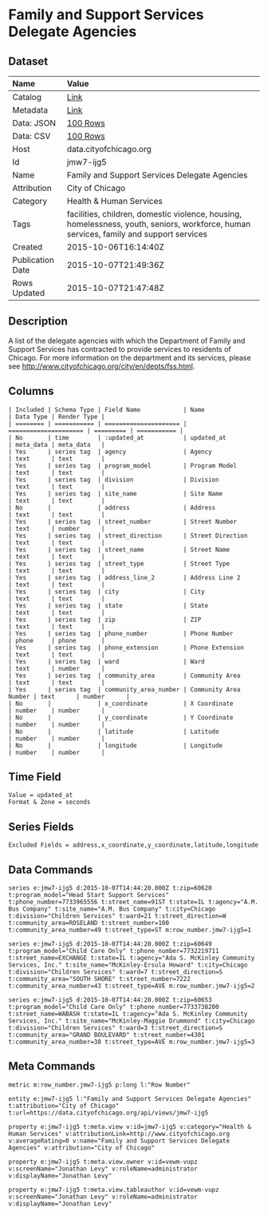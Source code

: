 # Family and Support Services Delegate Agencies

## Dataset

| Name | Value |
| :--- | :---- |
| Catalog | [Link](https://catalog.data.gov/dataset/family-and-support-services-delegate-agencies) |
| Metadata | [Link](https://data.cityofchicago.org/api/views/jmw7-ijg5) |
| Data: JSON | [100 Rows](https://data.cityofchicago.org/api/views/jmw7-ijg5/rows.json?max_rows=100) |
| Data: CSV | [100 Rows](https://data.cityofchicago.org/api/views/jmw7-ijg5/rows.csv?max_rows=100) |
| Host | data.cityofchicago.org |
| Id | jmw7-ijg5 |
| Name | Family and Support Services Delegate Agencies |
| Attribution | City of Chicago |
| Category | Health & Human Services |
| Tags | facilities, children, domestic violence, housing, homelessness, youth, seniors, workforce, human services, family and support services |
| Created | 2015-10-06T16:14:40Z |
| Publication Date | 2015-10-07T21:49:36Z |
| Rows Updated | 2015-10-07T21:47:48Z |

## Description

A list of the delegate agencies with which the Department of Family and Support Services has contracted to provide services to residents of Chicago.  For more information on the department and its services, please see http://www.cityofchicago.org/city/en/depts/fss.html.

## Columns

```ls
| Included | Schema Type | Field Name            | Name                  | Data Type | Render Type |
| ======== | =========== | ===================== | ===================== | ========= | =========== |
| No       | time        | :updated_at           | updated_at            | meta_data | meta_data   |
| Yes      | series tag  | agency                | Agency                | text      | text        |
| Yes      | series tag  | program_model         | Program Model         | text      | text        |
| Yes      | series tag  | division              | Division              | text      | text        |
| Yes      | series tag  | site_name             | Site Name             | text      | text        |
| No       |             | address               | Address               | text      | text        |
| Yes      | series tag  | street_number         | Street Number         | text      | number      |
| Yes      | series tag  | street_direction      | Street Direction      | text      | text        |
| Yes      | series tag  | street_name           | Street Name           | text      | text        |
| Yes      | series tag  | street_type           | Street Type           | text      | text        |
| Yes      | series tag  | address_line_2        | Address Line 2        | text      | text        |
| Yes      | series tag  | city                  | City                  | text      | text        |
| Yes      | series tag  | state                 | State                 | text      | text        |
| Yes      | series tag  | zip                   | ZIP                   | text      | text        |
| Yes      | series tag  | phone_number          | Phone Number          | phone     | phone       |
| Yes      | series tag  | phone_extension       | Phone Extension       | text      | text        |
| Yes      | series tag  | ward                  | Ward                  | text      | number      |
| Yes      | series tag  | community_area        | Community Area        | text      | text        |
| Yes      | series tag  | community_area_number | Community Area Number | text      | number      |
| No       |             | x_coordinate          | X Coordinate          | number    | number      |
| No       |             | y_coordinate          | Y Coordinate          | number    | number      |
| No       |             | latitude              | Latitude              | number    | number      |
| No       |             | longitude             | Longitude             | number    | number      |
```

## Time Field

```ls
Value = updated_at
Format & Zone = seconds
```

## Series Fields

```ls
Excluded Fields = address,x_coordinate,y_coordinate,latitude,longitude
```

## Data Commands

```ls
series e:jmw7-ijg5 d:2015-10-07T14:44:20.000Z t:zip=60620 t:program_model="Head Start Support Services" t:phone_number=7733965556 t:street_name=91ST t:state=IL t:agency="A.M. Bus Company" t:site_name="A.M. Bus Company" t:city=Chicago t:division="Children Services" t:ward=21 t:street_direction=W t:community_area=ROSELAND t:street_number=100 t:community_area_number=49 t:street_type=ST m:row_number.jmw7-ijg5=1

series e:jmw7-ijg5 d:2015-10-07T14:44:20.000Z t:zip=60649 t:program_model="Child Care Only" t:phone_number=7732219711 t:street_name=EXCHANGE t:state=IL t:agency="Ada S. McKinley Community Services, Inc." t:site_name="McKinley-Ersula Howard" t:city=Chicago t:division="Children Services" t:ward=7 t:street_direction=S t:community_area="SOUTH SHORE" t:street_number=7222 t:community_area_number=43 t:street_type=AVE m:row_number.jmw7-ijg5=2

series e:jmw7-ijg5 d:2015-10-07T14:44:20.000Z t:zip=60653 t:program_model="Child Care Only" t:phone_number=7733738200 t:street_name=WABASH t:state=IL t:agency="Ada S. McKinley Community Services, Inc." t:site_name="McKinley-Maggie Drummond" t:city=Chicago t:division="Children Services" t:ward=3 t:street_direction=S t:community_area="GRAND BOULEVARD" t:street_number=4301 t:community_area_number=38 t:street_type=AVE m:row_number.jmw7-ijg5=3
```

## Meta Commands

```ls
metric m:row_number.jmw7-ijg5 p:long l:"Row Number"

entity e:jmw7-ijg5 l:"Family and Support Services Delegate Agencies" t:attribution="City of Chicago" t:url=https://data.cityofchicago.org/api/views/jmw7-ijg5

property e:jmw7-ijg5 t:meta.view v:id=jmw7-ijg5 v:category="Health & Human Services" v:attributionLink=http://www.cityofchicago.org v:averageRating=0 v:name="Family and Support Services Delegate Agencies" v:attribution="City of Chicago"

property e:jmw7-ijg5 t:meta.view.owner v:id=vewm-vupz v:screenName="Jonathan Levy" v:roleName=administrator v:displayName="Jonathan Levy"

property e:jmw7-ijg5 t:meta.view.tableauthor v:id=vewm-vupz v:screenName="Jonathan Levy" v:roleName=administrator v:displayName="Jonathan Levy"
```